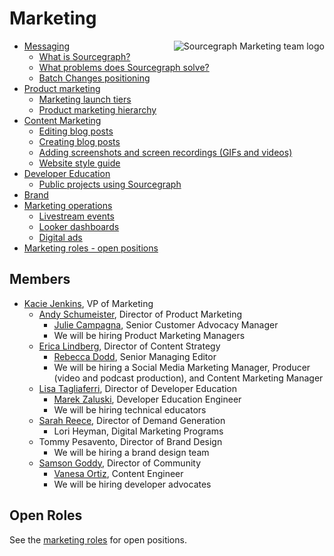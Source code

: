 # Marketing

<img align="right" src="https://sourcegraphstatic.com/marketing-logo.gif" style="max-height:100%" alt="Sourcegraph Marketing team logo"/>

- [Messaging](messaging.md)
    - [What is Sourcegraph?](messaging.md#sourcegraph-value-proposition)
    - [What problems does Sourcegraph solve?](messaging.md#what-problems-does-sourcegraph-solve)
    - [Batch Changes positioning](batch_changes_positioning.md)
- [Product marketing](product_marketing.md)
    - [Marketing launch tiers](marketing_launch_tiers.md)
    - [Product marketing hierarchy](product_marketing_hierarchy.md)
- [Content Marketing](content.md)
    - [Editing blog posts](editing_blog_posts.md)
    - [Creating blog posts](creating_blog_posts.md)
    - [Adding screenshots and screen recordings (GIFs and videos)](adding_screenshots_screen_recording.md)
    - [Website style guide](website_style_guide.md)
- [Developer Education](education.md)
    - [Public projects using Sourcegraph](public_projects_using_sourcegraph.md)
- [Brand](Brand.md)
- [Marketing operations](marketing_operations.md)
    - [Livestream events](livestream.md)
    - [Looker dashboards](https://sourcegraph.looker.com/browse/boards/2)
    - [Digital ads](ad_conversion_flows.md)
- [Marketing roles - open positions](roles/index.md)

## Members

- [Kacie Jenkins](../../company/team/index.md#kacie-jenkins-she-her), VP of Marketing
    - [Andy Schumeister](../../company/team/index.md#andy-schumeister-he-him), Director of Product Marketing
        - [Julie Campagna](../../company/team/index.md#julie-campagna-she-her), Senior Customer Advocacy Manager
        - We will be hiring Product Marketing Managers
    - [Erica Lindberg](../../company/team/index.md#erica-lindberg-she-her), Director of Content Strategy
        - [Rebecca Dodd](../../company/team/index.md#rebecca-dodd-she-her), Senior Managing Editor  
        - We will be hiring a Social Media Marketing Manager, Producer (video and podcast production), and Content Marketing Manager
    - [Lisa Tagliaferri](../../company/team/index.md#lisa-tagliaferri-flexible), Director of Developer Education
        - [Marek Zaluski](https://about.sourcegraph.com/company/team#marek-zaluski), Developer Education Engineer
        - We will be hiring technical educators
    - [Sarah Reece](https://about.sourcegraph.com/company/team#sarah-reece-she-her), Director of Demand Generation
        - Lori Heyman, Digital Marketing Programs
    - Tommy Pesavento, Director of Brand Design
        - We will be hiring a brand design team
    - [Samson Goddy](https://about.sourcegraph.com/company/team#samson-goddy-he-him), Director of Community
        - [Vanesa Ortiz](../../company/team/index.md#vanesa-ortiz-she-her), Content Engineer
        - We will be hiring developer advocates

## Open Roles

See the [marketing roles](roles/index.md) for open positions.
